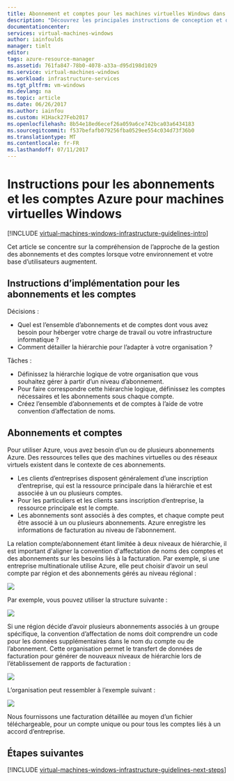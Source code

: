 ```yaml
---
title: Abonnement et comptes pour les machines virtuelles Windows dans Azure | Microsoft Docs
description: "Découvrez les principales instructions de conception et d’implémentation pour les abonnements et les comptes sur Azure."
documentationcenter: 
services: virtual-machines-windows
author: iainfoulds
manager: timlt
editor: 
tags: azure-resource-manager
ms.assetid: 761fa847-78b0-4078-a33a-d95d198d1029
ms.service: virtual-machines-windows
ms.workload: infrastructure-services
ms.tgt_pltfrm: vm-windows
ms.devlang: na
ms.topic: article
ms.date: 06/26/2017
ms.author: iainfou
ms.custom: H1Hack27Feb2017
ms.openlocfilehash: 8b54e18ed6ecef26a059a6ce742bca03a6434183
ms.sourcegitcommit: f537befafb079256fba0529ee554c034d73f36b0
ms.translationtype: MT
ms.contentlocale: fr-FR
ms.lasthandoff: 07/11/2017
---
```

# <a name="azure-subscription-and-accounts-guidelines-for-windows-vms"></a>Instructions pour les abonnements et les comptes Azure pour machines virtuelles Windows

[!INCLUDE [virtual-machines-windows-infrastructure-guidelines-intro](../../../includes/virtual-machines-windows-infrastructure-guidelines-intro.md)]

Cet article se concentre sur la compréhension de l’approche de la gestion des abonnements et des comptes lorsque votre environnement et votre base d’utilisateurs augmentent.

## <a name="implementation-guidelines-for-subscriptions-and-accounts"></a>Instructions d’implémentation pour les abonnements et les comptes
Décisions :

* Quel est l’ensemble d’abonnements et de comptes dont vous avez besoin pour héberger votre charge de travail ou votre infrastructure informatique ?
* Comment détailler la hiérarchie pour l’adapter à votre organisation ?

Tâches :

* Définissez la hiérarchie logique de votre organisation que vous souhaitez gérer à partir d’un niveau d’abonnement.
* Pour faire correspondre cette hiérarchie logique, définissez les comptes nécessaires et les abonnements sous chaque compte.
* Créez l’ensemble d’abonnements et de comptes à l’aide de votre convention d’affectation de noms.

## <a name="subscriptions-and-accounts"></a>Abonnements et comptes
Pour utiliser Azure, vous avez besoin d’un ou de plusieurs abonnements Azure. Des ressources telles que des machines virtuelles ou des réseaux virtuels existent dans le contexte de ces abonnements.

* Les clients d’entreprises disposent généralement d’une inscription d’entreprise, qui est la ressource principale dans la hiérarchie et est associée à un ou plusieurs comptes.
* Pour les particuliers et les clients sans inscription d’entreprise, la ressource principale est le compte.
* Les abonnements sont associés à des comptes, et chaque compte peut être associé à un ou plusieurs abonnements. Azure enregistre les informations de facturation au niveau de l’abonnement.

La relation compte/abonnement étant limitée à deux niveaux de hiérarchie, il est important d'aligner la convention d'affectation de noms des comptes et des abonnements sur les besoins liés à la facturation. Par exemple, si une entreprise multinationale utilise Azure, elle peut choisir d’avoir un seul compte par région et des abonnements gérés au niveau régional :

![](./media/virtual-machines-common-infrastructure-service-guidelines/sub01.png)

Par exemple, vous pouvez utiliser la structure suivante :

![](./media/virtual-machines-common-infrastructure-service-guidelines/sub02.png)

Si une région décide d’avoir plusieurs abonnements associés à un groupe spécifique, la convention d’affectation de noms doit comprendre un code pour les données supplémentaires dans le nom du compte ou de l’abonnement. Cette organisation permet le transfert de données de facturation pour générer de nouveaux niveaux de hiérarchie lors de l’établissement de rapports de facturation :

![](./media/virtual-machines-common-infrastructure-service-guidelines/sub03.png)

L’organisation peut ressembler à l’exemple suivant :

![](./media/virtual-machines-common-infrastructure-service-guidelines/sub04.png)

Nous fournissons une facturation détaillée au moyen d’un fichier téléchargeable, pour un compte unique ou pour tous les comptes liés à un accord d’entreprise.

## <a name="next-steps"></a>Étapes suivantes
[!INCLUDE [virtual-machines-windows-infrastructure-guidelines-next-steps](../../../includes/virtual-machines-windows-infrastructure-guidelines-next-steps.md)]

